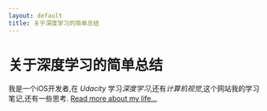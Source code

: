 ```yaml
---
layout: default
title: 关于深度学习的简单总结
---
```

<div class="blurb">
  <h1>关于深度学习的简单总结</h1>
	<p>我是一个iOS开发者,在 <em>Udacity</em> 学习<em>深度学习</em>,还有<em>计算机视觉</em>,这个网站我的学习笔记,还有一些思考. <a href="/about">Read more about my life...</a></p>
</div><!-- /.blurb -->
